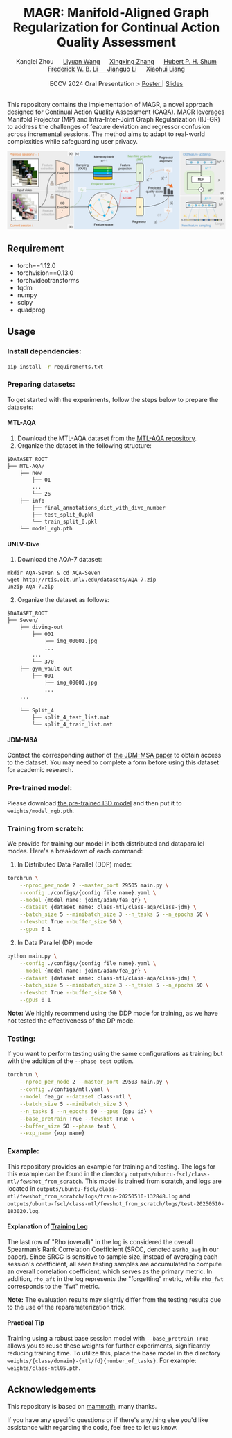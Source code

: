 <div align="center">
  <div>
    <h1>
        MAGR: Manifold-Aligned Graph Regularization for Continual Action Quality Assessment
    </h1>
  </div>
  <div>
      Kanglei Zhou &emsp; 
      <a href='https://lywang3081.github.io/'>Liyuan Wang</a>  &emsp; 
      <a href='https://indussky8.github.io/'>Xingxing Zhang</a> &emsp; 
      <a href='http://hubertshum.com/'>Hubert P. H. Shum</a> <br/>
      <a href='https://frederickli.webspace.durham.ac.uk/'>Frederick W. B. Li &emsp; 
      <a href='https://baike.baidu.com/item/%E6%9D%8E%E5%BB%BA%E5%9B%BD/62860598?fr=ge_ala'>Jianguo Li</a>  &emsp; 
      <a href='https://orcid.org/0000-0001-6351-2538'>Xiaohui Liang</a>
  </div>
  <br/>
  <div>
  ECCV 2024 Oral Presentation > 
  <a href='./supp/MAGR-poster.pdf'> Poster </a> |
  <a href='./supp/MAGR-slides.pdf'> Slides </a>
  </div>
  <br/>
</div>

This repository contains the implementation of MAGR, a novel approach designed for Continual Action Quality Assessment (CAQA). MAGR leverages Manifold Projector (MP) and Intra-Inter-Joint Graph Regularization (IIJ-GR) to address the challenges of feature deviation and regressor confusion across incremental sessions. The method aims to adapt to real-world complexities while safeguarding user privacy.

![](framework.jpg)

## Requirement

- torch==1.12.0
- torchvision==0.13.0
- torchvideotransforms
- tqdm
- numpy
- scipy
- quadprog

## Usage

### Install dependencies:

```bash
pip install -r requirements.txt
```

### Preparing datasets:

To get started with the experiments, follow the steps below to prepare the datasets:

#### MTL-AQA

1. Download the MTL-AQA dataset from the [MTL-AQA repository](https://github.com/ParitoshParmar/MTL-AQA).
2. Organize the dataset in the following structure:

```
$DATASET_ROOT
├── MTL-AQA/
    ├── new
        ├── 01
        ...
        └── 26
    ├── info
        ├── final_annotations_dict_with_dive_number
        ├── test_split_0.pkl
        └── train_split_0.pkl
    └── model_rgb.pth
```

#### UNLV-Dive

1. Download the AQA-7 dataset:

```
mkdir AQA-Seven & cd AQA-Seven
wget http://rtis.oit.unlv.edu/datasets/AQA-7.zip
unzip AQA-7.zip
```

2. Organize the dataset as follows:

```
$DATASET_ROOT
├── Seven/
    ├── diving-out
        ├── 001
            ├── img_00001.jpg
            ...
        ...
        └── 370
    ├── gym_vault-out
        ├── 001
            ├── img_00001.jpg
            ...
    ...

    └── Split_4
        ├── split_4_test_list.mat
        └── split_4_train_list.mat
```

#### JDM-MSA

Contact the corresponding author of [the JDM-MSA paper](https://ieeexplore.ieee.org/document/10049714) to obtain access to the dataset. You may need to complete a form before using this dataset for academic research.

### Pre-trained model:

Please download [the pre-trained I3D model](https://github.com/hassony2/kinetics_i3d_pytorch/tree/master/model) and then put it to `weights/model_rgb.pth`.

### Training from scratch:

We provide for training our model in both distributed and dataparallel modes. Here's a breakdown of each command:

1. In Distributed Data Parallel (DDP) mode:

```bash
torchrun \
	--nproc_per_node 2 --master_port 29505 main.py \
	--config ./configs/{config file name}.yaml \
	--model {model name: joint/adam/fea_gr} \
	--dataset {dataset name: class-mtl/class-aqa/class-jdm} \
	--batch_size 5 --minibatch_size 3 --n_tasks 5 --n_epochs 50 \
    --fewshot True --buffer_size 50 \
    --gpus 0 1
```

2. In Data Parallel (DP) mode

```bash
python main.py \
	--config ./configs/{config file name}.yaml \
	--model {model name: joint/adam/fea_gr} \
	--dataset {dataset name: class-mtl/class-aqa/class-jdm} \
	--batch_size 5 --minibatch_size 3 --n_tasks 5 --n_epochs 50 \
    --fewshot True --buffer_size 50 \
    --gpus 0 1
```

**Note:** We highly recommend using the DDP mode for training, as we have not tested the effectiveness of the DP mode.

### Testing:

If you want to perform testing using the same configurations as training but with the addition of the `--phase test` option.

```bash
torchrun \
	--nproc_per_node 2 --master_port 29503 main.py \
	--config ./configs/mtl.yaml \
	--model fea_gr --dataset class-mtl \
	--batch_size 5 --minibatch_size 3 \
	--n_tasks 5 --n_epochs 50 --gpus {gpu id} \
	--base_pretrain True --fewshot True \
	--buffer_size 50 --phase test \
    --exp_name {exp name}
```

### Example:

This repository provides an example for training and testing. The logs for this example can be found in the directory `outputs/ubuntu-fscl/class-mtl/fewshot_from_scratch`. This model is trained from scratch, and logs are located in `outputs/ubuntu-fscl/class-mtl/fewshot_from_scratch/logs/train-20250510-132848.log` and `outputs/ubuntu-fscl/class-mtl/fewshot_from_scratch/logs/test-20250510-183020.log`.

#### Explanation of [Training Log](outputs/ubuntu-fscl/class-mtl/fewshot_from_scratch/logs/train-20250510-132848.log)

The last row of "Rho (overall)" in the log is considered the overall Spearman’s Rank Correlation Coefficient (SRCC, denoted as`rho_avg` in our paper). Since SRCC is sensitive to sample size, instead of averaging each session's coefficient, all seen testing samples are accumulated to compute an overall correlation coefficient, which serves as the primary metric. In addition, `rho_aft` in the log represents the "forgetting" metric, while `rho_fwt` corresponds to the "fwt" metric.

**Note:** The evaluation results may slightly differ from the testing results due to the use of the reparameterization trick.

#### Practical Tip

Training using a robust base session model with `--base_pretrain True` allows you to reuse these weights for further experiments, significantly reducing training time. To utilize this, place the base model in the directory `weights/{class/domain}-{mtl/fd}{number_of_tasks}`. For example: `weights/class-mtl05.pth`.

## Acknowledgements

This repository is based on [mammoth](https://github.com/aimagelab/mammoth), many thanks.

If you have any specific questions or if there's anything else you'd like assistance with regarding the code, feel free to let us know.
